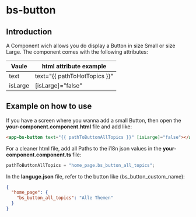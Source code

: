 # bs-button

## Introduction

A Component wich allows you do display a Button in size Small or size Large. The component comes with the following attributes:

| Vaule   | html attribute example       |
| ------- | ---------------------------- |
| text    | text="{{ pathToHotTopics }}" |
| isLarge | [isLarge]="false"            |

## Example on how to use

If you have a screen where you wanna add a small Button, then open the **your-component.component.html** file and add like:

```html
<app-bs-button text="{{ pathToButtonAllTopics }}" [isLarge]="false"></app-bs-button>
```

For a cleaner html file, add all Paths to the i18n json values in the **your-component.component.ts** file:

```ts
pathToButtonAllTopics = "home_page.bs_button_all_topics";
```

In the **languge.json** file, refer to the button like (bs_button_custom_name):

```json
{
  "home_page": {
    "bs_button_all_topics": "Alle Themen"
  }
}
```
